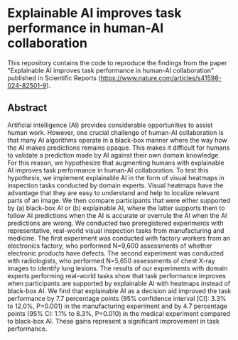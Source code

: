 # Explainable AI improves task performance in human-AI collaboration
This repository contains the code to reproduce the findings from the paper "Explainable AI improves task performance in human-AI collaboration" published in Scientific Reports (https://www.nature.com/articles/s41598-024-82501-9).

## Abstract
Artificial intelligence (AI) provides considerable opportunities to assist human work. However, one crucial challenge of human-AI collaboration is that many AI algorithms operate in a black-box manner where the way how the AI makes predictions remains opaque. This makes it difficult for humans to validate a prediction made by AI against their own domain knowledge. For this reason, we hypothesize that augmenting humans with explainable AI improves task performance in human-AI collaboration. To test this hypothesis, we implement explainable AI in the form of visual heatmaps in inspection tasks conducted by domain experts. Visual heatmaps have the advantage that they are easy to understand and help to localize relevant parts of an image. We then compare participants that were either supported by (a) black-box AI or (b) explainable AI, where the latter supports them to follow AI predictions when the AI is accurate or overrule the AI when the AI predictions are wrong. We conducted two preregistered experiments with representative, real-world visual inspection tasks from manufacturing and medicine. The first experiment was conducted with factory workers from an electronics factory, who performed N=9,600 assessments of whether electronic products have defects. The second experiment was conducted with radiologists, who performed N=5,650 assessments of chest X-ray images to identify lung lesions. The results of our experiments with domain experts performing real-world tasks show that task performance improves when participants are supported by explainable AI with heatmaps instead of black-box AI. We find that explainable AI as a decision aid improved the task performance by 7.7 percentage points (95% confidence interval [CI]: 3.3% to 12.0%, P=0.001) in the manufacturing experiment and by 4.7 percentage points (95% CI: 1.1% to 8.3%, P=0.010) in the medical experiment compared to black-box AI. These gains represent a significant improvement in task performance.
